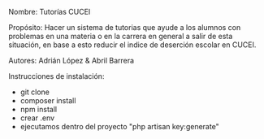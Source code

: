 
Nombre: Tutorías CUCEI

Propósito:
Hacer un sistema de tutorias que ayude a los alumnos con problemas en una materia o en la carrera en general a salir de esta situación, en base a esto reducir el indice de deserción escolar en CUCEI.

Autores: Adrián López & Abril Barrera 

Instrucciones de instalación:
 - git clone
 - composer install
 - npm install
 - crear .env 
 - ejecutamos dentro del proyecto "php artisan key:generate"
 
  
